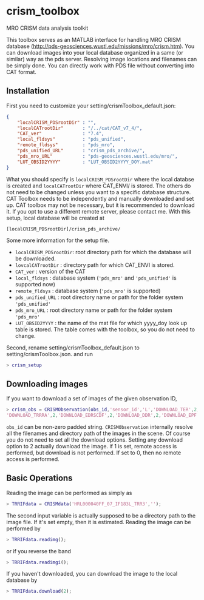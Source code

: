 # crism_toolbox
MRO CRISM data analysis toolkit

This toolbox serves as an MATLAB interface for handling MRO CRISM database (http://pds-geosciences.wustl.edu/missions/mro/crism.htm). You can download images into your local database organized in a same (or similar) way as the pds server. Resolving image locations and filenames can be simply done. You can directly work with PDS file without converting into CAT format.

## Installation
First you need to customize your setting/crismToolbox_default.json:

```json
{
    "localCRISM_PDSrootDir" : "",
    "localCATrootDir"       : "/../cat/CAT_v7_4/",
    "CAT_ver"               : "7.4",
    "local_fldsys"          : "pds_unified",
    "remote_fldsys"         : "pds_mro",
    "pds_unified_URL"       : "crism_pds_archive/",
    "pds_mro_URL"           : "pds-geosciences.wustl.edu/mro/",
    "LUT_OBSID2YYYY"        : "LUT_OBSID2YYYY_DOY.mat"
}
```
What you should specify is `localCRISM_PDSrootDir` where the local databse is created and `localCATrootDir` where CAT_ENVI/ is stored. The others do not need to be changed unless you want to a specific database structure. CAT Toolbox needs to be independently and manually downloaded and set up. CAT toolbox may not be necessary, but it is recommended to download it. If you opt to use a different remote server, please contact me. With this setup, local database will be created at
```
[localCRISM_PDSrootDir]/crism_pds_archive/
```
Some more information for the setup file.
* `localCRISM_PDSrootDir`: root directory path for which the database will be downloaded.
* `lovcalCATrootDir`     : directory path for which CAT_ENVI is stored.
* `CAT_ver`              : version of the CAT
* `local_fldsys`         : database system (`'pds_mro'` and `'pds_unified'` is supported now)
* `remote_fldsys`        : database system (`'pds_mro'` is supported)
* `pds_unified_URL`      : root directory name or path for the folder system `'pds_unified'`
* `pds_mro_URL`          : root directory name or path for the folder system `'pds_mro'`
* `LUT_OBSID2YYYY`       : the name of the mat file for which yyyy_doy look up table is stored. The table comes with the toolbox, so you do not need to change.

Second, rename setting/crismToolbox_default.json to setting/crismToolbox.json. and run 
```MATLAB
> crism_setup
```

## Downloading images
If you want to download a set of images of the given observation ID, 
```matlab
> crism_obs = CRISMObservation(obs_id,'sensor_id','L','DOWNLOAD_TER',2,'DOWNLOAD_MTRDR',2,'DOWNLOAD_TRRIF',2,...
'DOWNLOAD_TRRRA',2,'DOWNLOAD_EDRSCDF',2,'DOWNLOAD_DDR',2,'DOWNLOAD_EPF',2);
```
`obs_id` can be non-zero padded string. `CRISMObservation` internally resolve all the filenames and directory path of the images in the scene. Of course you do not need to set all the download options. Setting any download option to 2 actually download the image. if 1 is set, remote access is performed, but download is not performed. If set to 0, then no remote access is performed.


## Basic Operations
Reading the image can be performed as simply as
```matlab
> TRRIFdata = CRISMdata('HRL000040FF_07_IF183L_TRR3','');
```
The second input variable is actually supposed to be a directory path to the image file. If it's set empty, then it is estimated. Reading the image can be performed by
```MATLAB
> TRRIFdata.readimg();
```
or if you reverse the band
```MATLAB
> TRRIFdata.readimgi();
```
If you haven't downloaded, you can download the image to the local database by 
```MATLAB
> TRRIFdata.download(2);
```

